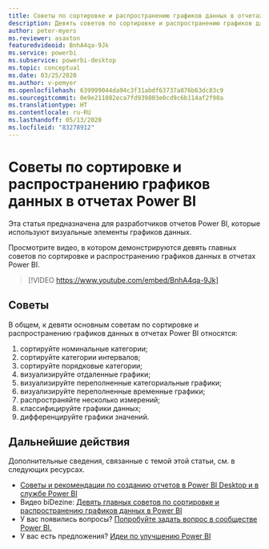 ```yaml
---
title: Советы по сортировке и распространению графиков данных в отчетах Power BI
description: Девять советов по сортировке и распространению графиков данных в визуальных элементах отчетов Power BI в Power BI Desktop или службе Power BI.
author: peter-myers
ms.reviewer: asaxton
featuredvideoid: BnhA4qa-9Jk
ms.service: powerbi
ms.subservice: powerbi-desktop
ms.topic: conceptual
ms.date: 03/25/2020
ms.author: v-pemyer
ms.openlocfilehash: 639999044da94c3f31abdf63737a876b63dc83c9
ms.sourcegitcommit: 0e9e211082eca7fd939803e0cd9c6b114af2f90a
ms.translationtype: HT
ms.contentlocale: ru-RU
ms.lasthandoff: 05/13/2020
ms.locfileid: "83278912"
---
```

# <a name="tips-to-sort-and-distribute-data-plots-in-power-bi-reports"></a>Советы по сортировке и распространению графиков данных в отчетах Power BI

Эта статья предназначена для разработчиков отчетов Power BI, которые используют визуальные элементы графиков данных.

Просмотрите видео, в котором демонстрируются девять главных советов по сортировке и распространению графиков данных в отчетах Power BI.

> [!VIDEO https://www.youtube.com/embed/BnhA4qa-9Jk]

## <a name="tips"></a>Советы

В общем, к девяти основным советам по сортировке и распространению графиков данных в отчетах Power BI относятся:

1. сортируйте номинальные категории;
1. сортируйте категории интервалов;
1. сортируйте порядковые категории;
1. визуализируйте отдаленные графики;
1. визуализируйте переполненные категориальные графики;
1. визуализируйте переполненные временные графики;
1. распространяйте несколько измерений;
1. классифицируйте графики данных;
1. дифференцируйте графики значений.

## <a name="next-steps"></a>Дальнейшие действия

Дополнительные сведения, связанные с темой этой статьи, см. в следующих ресурсах.

- [Советы и рекомендации по созданию отчетов в Power BI Desktop и в службе Power BI](../create-reports/desktop-tips-and-tricks-for-creating-reports.md)
- Видео biDezine: [Девять главных советов по сортировке и распространению графиков данных в Power BI](https://www.youtube.com/watch?v=BnhA4qa-9Jk)
- У вас появились вопросы? [Попробуйте задать вопрос в сообществе Power BI.](https://community.powerbi.com/)
- У вас есть предложения? [Идеи по улучшению Power BI](https://ideas.powerbi.com/)

